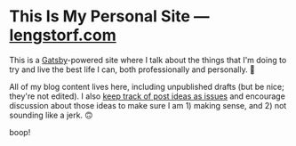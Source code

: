 # This Is My Personal Site — [lengstorf.com](https://lengstorf.com)

This is a [Gatsby](https://www.gatsbyjs.org)-powered site where I talk about the things that I'm doing to try and live the best life I can, both professionally and personally. 💜

All of my blog content lives here, including unpublished drafts (but be nice; they're not edited). I also [keep track of post ideas as issues](https://github.com/jlengstorf/lengstorf.com/issues) and encourage discussion about those ideas to make sure I am 1) making sense, and 2) not sounding like a jerk. 🙃

boop!
